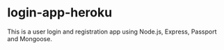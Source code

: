 # login-app-heroku
This is a user login and registration app using Node.js, Express, Passport and Mongoose.

